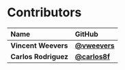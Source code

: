 # Contributors

| Name                 | GitHub                                       |
| :------------------- | :------------------------------------------- |
| **Vincent Weevers**  | [**@vweevers**](https://github.com/vweevers) |
| **Carlos Rodriguez** | [**@carlos8f**](https://github.com/carlos8f) |
